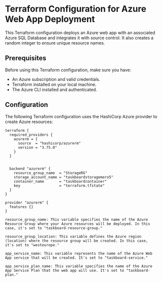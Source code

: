# Terraform Configuration for Azure Web App Deployment

This Terraform configuration deploys an Azure web app with an associated Azure SQL Database and integrates it with source control. It also creates a random integer to ensure unique resource names.

## Prerequisites

Before using this Terraform configuration, make sure you have:

- An Azure subscription and valid credentials.
- Terraform installed on your local machine.
- The Azure CLI installed and authenticated.

## Configuration

The following Terraform configuration uses the HashiCorp Azure provider to create Azure resources:

```hcl
terraform {
  required_providers {
    azurerm = {
      source  = "hashicorp/azurerm"
      version = "3.75.0"
    }
  }


  backend "azurerm" {
    resource_group_name  = "StorageRG"
    storage_account_name = "taskboardstoragemero5"
    container_name       = "taskboardcontainer"
    key                  = "terraform.tfstate"
  }
}

provider "azurerm" {
  features {}
}

resource_group_name: This variable specifies the name of the Azure Resource Group where your Azure resources will be deployed. In this case, it's set to "taskboard-resource-group."

resource_group_location: This variable defines the Azure region (location) where the resource group will be created. In this case, it's set to "westeurope."

app_service_name: This variable represents the name of the Azure Web App service that will be created. It's set to "taskboard-service."

app_service_plan_name: This variable specifies the name of the Azure App Service Plan that the web app will use. It's set to "taskboard-plan."
